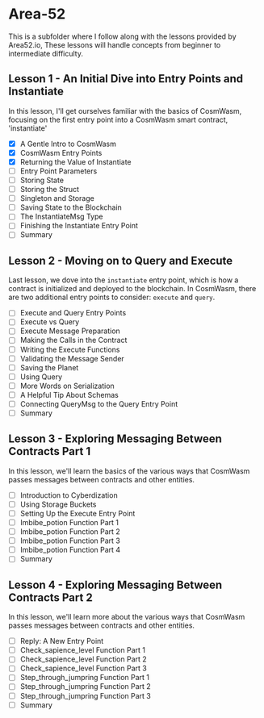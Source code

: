 # Area-52
This is a subfolder where I follow along with the lessons provided by Area52.io, These lessons will handle concepts from beginner to intermediate difficulty.

## Lesson 1 - An Initial Dive into Entry Points and Instantiate

In this lesson, I'll get ourselves familiar with the basics of CosmWasm, focusing on the first entry point into a CosmWasm smart contract, 'instantiate'

- [X] A Gentle Intro to CosmWasm
- [X] CosmWasm Entry Points
- [X] Returning the Value of Instantiate
- [ ] Entry Point Parameters
- [ ] Storing State
- [ ] Storing the Struct
- [ ] Singleton and Storage
- [ ] Saving State to the Blockchain
- [ ] The InstantiateMsg Type
- [ ] Finishing the Instantiate Entry Point
- [ ] Summary

## Lesson 2 - Moving on to Query and Execute

Last lesson, we dove into the `instantiate` entry point, which is how a contract is initialized and deployed to the blockchain. In CosmWasm, there are two additional entry points to consider: `execute` and `query`.

- [ ] Execute and Query Entry Points
- [ ] Execute vs Query
- [ ] Execute Message Preparation
- [ ] Making the Calls in the Contract
- [ ] Writing the Execute Functions
- [ ] Validating the Message Sender
- [ ] Saving the Planet
- [ ] Using Query
- [ ] More Words on Serialization
- [ ] A Helpful Tip About Schemas
- [ ] Connecting QueryMsg to the Query Entry Point
- [ ] Summary

## Lesson 3 - Exploring Messaging Between Contracts Part 1

In this lesson, we'll learn the basics of the various ways that CosmWasm passes messages between contracts and other entities.

- [ ] Introduction to Cyberdization
- [ ] Using Storage Buckets
- [ ] Setting Up the Execute Entry Point
- [ ] Imbibe_potion Function Part 1
- [ ] Imbibe_potion Function Part 2
- [ ] Imbibe_potion Function Part 3
- [ ] Imbibe_potion Function Part 4
- [ ] Summary

## Lesson 4 - Exploring Messaging Between Contracts Part 2

In this lesson, we'll learn more about the various ways that CosmWasm passes messages between contracts and other entities.

- [ ] Reply: A New Entry Point
- [ ] Check_sapience_level Function Part 1
- [ ] Check_sapience_level Function Part 2
- [ ] Check_sapience_level Function Part 3
- [ ] Step_through_jumpring Function Part 1
- [ ] Step_through_jumpring Function Part 2
- [ ] Step_through_jumpring Function Part 3
- [ ] Summary
